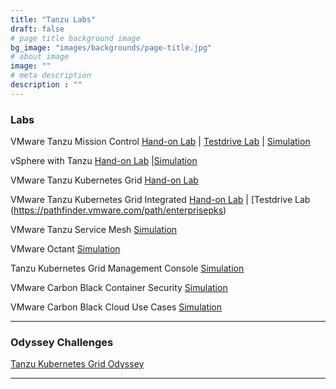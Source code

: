 ```yaml
---
title: "Tanzu Labs"
draft: false
# page title background image
bg_image: "images/backgrounds/page-title.jpg"
# about image
image: ""
# meta description
description : ""
---
```


### Labs

VMware Tanzu Mission Control [Hand-on Lab](http://labs.hol.vmware.com/HOL/catalogs/lab/8087) | [Testdrive Lab](https://pathfinder.vmware.com/path/tanzu) | [Simulation](http://labs.hol.vmware.com/HOL/catalogs/lab/8516)

vSphere with Tanzu [Hand-on Lab](https://www.vmwarelearningplatform.com/HOL/catalogs/lab/7811) |[Simulation](http://labs.hol.vmware.com/HOL/catalogs/lab/8897)

VMware Tanzu Kubernetes Grid [Hand-on Lab](http://labs.hol.vmware.com/HOL/catalogs/lab/8525)

VMware Tanzu Kubernetes Grid Integrated [Hand-on Lab](http://labs.hol.vmware.com/HOL/catalogs/lab/8546) | [Testdrive Lab (https://pathfinder.vmware.com/path/enterprisepks)

VMware Tanzu Service Mesh [Simulation](http://labs.hol.vmware.com/HOL/catalogs/lab/8509)

VMware Octant [Simulation](http://labs.hol.vmware.com/HOL/catalogs/lab/8548)

Tanzu Kubernetes Grid Management Console [Simulation](http://labs.hol.vmware.com/HOL/catalogs/lab/8547)

VMware Carbon Black Container Security [Simulation](http://labs.hol.vmware.com/HOL/catalogs/lab/8549)	

VMware Carbon Black Cloud Use Cases [Simulation](http://labs.hol.vmware.com/HOL/catalogs/lab/8550)


--------
### Odyssey Challenges

[Tanzu Kubernetes Grid Odyssey](http://labs.hol.vmware.com/HOL/catalogs/lab/8664)

--------



